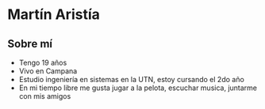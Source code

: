# Martín Aristía



## Sobre mí
- Tengo 19 años
- Vivo en Campana
- Estudio ingeniería en sistemas en la UTN, estoy cursando el 2do año
- En mi tiempo libre me gusta jugar a la pelota, escuchar musica, juntarme con mis amigos
